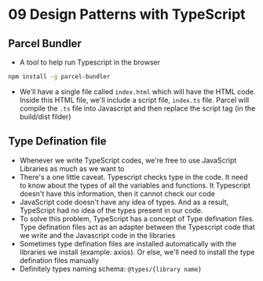 # 09 Design Patterns with TypeScript

## Parcel Bundler

- A tool to help run Typescript in the browser

```sh
npm install -g parcel-bundler
```

- We'll have a single file called `index.html` which will have the HTML code. Inside this HTML file, we'll include a script file, `index.ts` file. Parcel will compile the `.ts` file into Javascript and then replace the script tag (in the build/dist filder)

## Type Defination file

- Whenever we write TypeScript codes, we're free to use JavaScript Libraries as much as we want to
- There's a one little caveat. Typescript checks type in the code. It need to know about the types of all the variables and functions. It Typescript doesn't have this information, then it cannot check our code
- JavaScript code doesn't have any idea of types. And as a result, TypeScript had no idea of the types present in our code.
- To solve this problem, TypeScript has a concept of Type defination files. Type defination files act as an adapter between the Typescript code that we write and the Javascript code in the libraries
- Sometimes type defination files are installed automatically with the libraries we install (example: axios). Or else, we'll need to install the type defination files manually
- Definitely types naming schema: `@types/{library name}`
